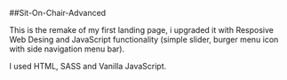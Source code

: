 ##Sit-On-Chair-Advanced

This is the remake of my first landing page, i upgraded it with Resposive Web Desing and JavaScript functionality (simple slider, burger menu icon with side navigation menu bar).

I used HTML, SASS and Vanilla JavaScript.
